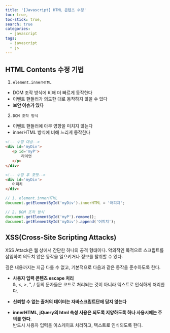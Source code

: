 ```yaml
---
title: '[Javascript] HTML 콘텐츠 수정'
toc: true,
toc-stick: true,
search: true
categories:
  - javascript
tags:
  - javascript
  - js
---
```


## HTML Contents 수정 기법

1. ```element.innerHTML```
 - DOM 조작 방식에 비해 더 빠르게 동작한다
 - 이벤트 핸들러가 의도한 대로 동작하지 않을 수 있다
 - **보안 이슈가 있다**
2. ```DOM 조작 방식```
 - 이벤트 핸들러에 아무 영향을 미치지 않는다
 - innerHTML 방식에 비해 느리게 동작한다

 ``` html
 <!-- 수정 대상-->
 <div id='myDiv'>
	<p id='myP'>
		라이언
	</p>
</div>

<!-- 수정 후 포맷-->
<div id='myDiv'>
	어피치
</div>
```

``` javascript
// 1. element.innerHTML
document.getElementById('myDiv').innerHTML = '어피치';

// 2. DOM 조작 방식
document.getElementById('myP').remove();
document.getElementById('myDiv').append('어피치');
```

## XSS(Cross-Site Scripting Attacks)  
XSS Attack은 웹 상에서 간단한 하나의 공격 형태이다.
악의적인 목적으로 스크립트를 삽입하여 의도치 않은 동작을 일으키거나 정보를 탈취할 수 있다.

깊은 내용까지는 지금 다룰 수 없고, 기본적으로 다음과 같은 동작을 준수하도록 한다.

- **사용자 입력 콘텐츠 escape 처리**  
&, <, >, ", / 등의 문자들은 코드로 처리되는 것이 아니라 텍스트로 인식하게 처리한다.  

- **신뢰할 수 없는 출처의 데이터는 자바스크립트단에 담지 않는다**

- **innerHTML, jQuery의 html 속성 사용은 되도록 지양하도록 하나 사용시에는 주의를 한다.**  
반드시 사용자 입력을 이스케이프 처리하고, 텍스트로 인식되도록 한다.  

 